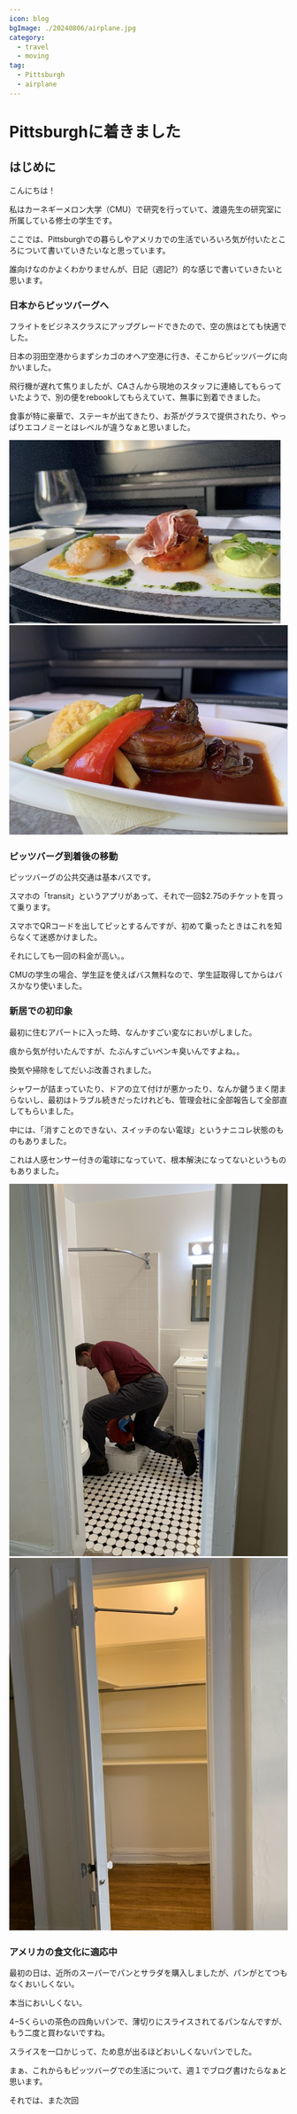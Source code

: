 ```yaml
---
icon: blog
bgImage: ./20240806/airplane.jpg
category:
  - travel
  - moving
tag:
  - Pittsburgh
  - airplane
---
```

# Pittsburghに着きました

## はじめに

こんにちは！

私はカーネギーメロン大学（CMU）で研究を行っていて、渡邉先生の研究室に所属している修士の学生です。

ここでは、Pittsburghでの暮らしやアメリカでの生活でいろいろ気が付いたところについて書いていきたいなと思っています。

誰向けなのかよくわかりませんが、日記（週記?）的な感じで書いていきたいと思います。


### 日本からピッツバーグへ

フライトをビジネスクラスにアップグレードできたので、空の旅はとても快適でした。

日本の羽田空港からまずシカゴのオヘア空港に行き、そこからピッツバーグに向かいました。

飛行機が遅れて焦りましたが、CAさんから現地のスタッフに連絡してもらっていたようで、別の便をrebookしてもらえていて、無事に到着できました。

食事が特に豪華で、ステーキが出てきたり、お茶がグラスで提供されたり、やっぱりエコノミーとはレベルが違うなぁと思いました。

![](./20240806/food_1.jpg)
![](./20240806/food_2.jpg)


### ピッツバーグ到着後の移動

ピッツバーグの公共交通は基本バスです。

スマホの「transit」というアプリがあって、それで一回$2.75のチケットを買って乗ります。

スマホでQRコードを出してピッとするんですが、初めて乗ったときはこれを知らなくて迷惑かけました。

それにしても一回の料金が高い。。

CMUの学生の場合、学生証を使えばバス無料なので、学生証取得してからはバスかなり使いました。

### 新居での初印象

最初に住むアパートに入った時、なんかすごい変なにおいがしました。

痕から気が付いたんですが、たぶんすごいペンキ臭いんですよね。。

換気や掃除をしてだいぶ改善されました。

シャワーが詰まっていたり、ドアの立て付けが悪かったり、なんか鍵うまく閉まらないし、最初はトラブル続きだったけれども、管理会社に全部報告して全部直してもらいました。

中には、「消すことのできない、スイッチのない電球」というナニコレ状態のものもありました。

これは人感センサー付きの電球になっていて、根本解決になってないというものもありました。

![](./20240806/ojisan.jpg)
![](./20240806/denkyu.jpg)


### アメリカの食文化に適応中

最初の日は、近所のスーパーでパンとサラダを購入しましたが、パンがとてつもなくおいしくない。

本当においしくない。

$4-$5くらいの茶色の四角いパンで、薄切りにスライスされてるパンなんですが、もう二度と買わないですね。

スライスを一口かじって、ため息が出るほどおいしくないパンでした。

まぁ、これからもピッツバーグでの生活について、週１でブログ書けたらなぁと思います。

それでは、また次回

